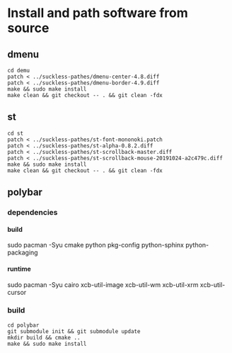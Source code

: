 # Install and path software from source

## dmenu

```
cd demu
patch < ../suckless-pathes/dmenu-center-4.8.diff
patch < ../suckless-pathes/dmenu-border-4.9.diff
make && sudo make install
make clean && git checkout -- . && git clean -fdx

```

## st

```
cd st
patch < ../suckless-pathes/st-font-mononoki.patch
patch < ../suckless-pathes/st-alpha-0.8.2.diff
patch < ../suckless-pathes/st-scrollback-master.diff
patch < ../suckless-pathes/st-scrollback-mouse-20191024-a2c479c.diff
make && sudo make install
make clean && git checkout -- . && git clean -fdx
```

## polybar

### dependencies

#### build

sudo pacman -Syu cmake python pkg-config python-sphinx python-packaging

#### runtime

sudo pacman -Syu cairo xcb-util-image xcb-util-wm xcb-util-xrm xcb-util-cursor

### build
```
cd polybar
git submodule init && git submodule update
mkdir build && cmake ..
make && sudo make install
```
